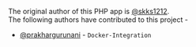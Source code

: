 The original author of this PHP app is [@skks1212](https://github.com/skks1212).
<br>
The following authors have contributed to this project - <br>
+   [@prakhargurunani](https://github.com/prakhargurunani) - ``Docker-Integration``
